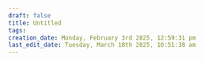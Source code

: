 ```yaml
---
draft: false
title: Untitled
tags:
creation_date: Monday, February 3rd 2025, 12:59:31 pm
last_edit_date: Tuesday, March 18th 2025, 10:51:38 am
---
```

